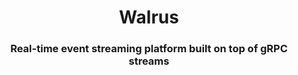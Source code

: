 <h1 align="center">Walrus</h1>

<h3 align="center">Real-time event streaming platform built on top of gRPC streams</h3>
